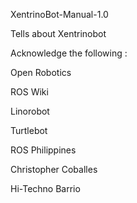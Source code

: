 
XentrinoBot-Manual-1.0

Tells about Xentrinobot

Acknowledge the following :

Open Robotics

ROS Wiki

Linorobot

Turtlebot

ROS Philippines



Christopher Coballes

Hi-Techno Barrio

